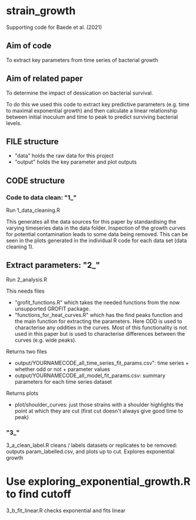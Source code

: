 # strain_growth
Supporting code for Baede et al. (2021)

## Aim of code 
To extract key parameters from time series of bacterial growth 

## Aim of related paper 
To determine the impact of dessication on bacterial survival. 

To do this we used this code to extract key predictive parameters (e.g. time to maximal exponential growth) and then calculate a linear relationship between initial inoculum and time to peak to predict surviving bacterial levels. 

## FILE structure
- "data" holds the raw data for this project
- "output" holds the key parameter and plot outputs

## CODE structure

### Code to data clean: "1_"
Run 1_data_cleaning.R 

This generates all the data sources for this paper by standardising the varying timeseries data in the data folder. Inspection of the growth curves for potential contamination leads to some data being removed. This can be seen in the plots generated in the individual R code for each data set (data cleaning 1). 

## Extract parameters: "2_"
Run 2_analysis.R

This needs files 
- "grofit_functions.R" which takes the needed functions from the now unsupported GROFIT package. 
- "functions_for_heat_curves.R" which has the find peaks function and the main function for extracting the parameters. Here ODD is used to characterise any oddities in the curves. Most of this functionality is not used in this paper but is used to characterise differences between the curves (e.g. wide peaks). 

Returns two files 
- output/YOURNAMECODE_all_time_series_fit_params.csv": time series + whether odd or not + parameter values      
- output/YOURNAMECODE_all_model_fit_params.csv: summary parameters for each time series dataset  

Returns plots
- plot/shoulder_curves: just those strains with a shoulder highlights the point at which they are cut (first cut doesn't always give good time to peak)


### "3_"
3_a_clean_label.R cleans / labels datasets or replicates to be removed: outputs param_labelled.csv, and plots up to cut. Explores exponential growth



# Use exploring_exponential_growth.R to find cutoff

3_b_fit_linear.R checks exponential and fits linear
